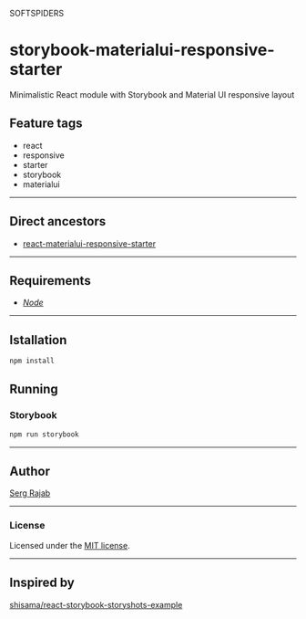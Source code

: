 SOFTSPIDERS

# storybook-materialui-responsive-starter

Minimalistic React module with Storybook and Material UI responsive layout

## Feature tags

- react
- responsive
- starter
- storybook
- materialui

---

## Direct ancestors

- [react-materialui-responsive-starter](https://github.com/softspiders/react-materialui-responsive-starter)

---

## Requirements

- [*Node*](https://nodejs.org/en/download/package-manager/)

---

## Istallation

```sh
npm install
```

## Running

### Storybook

```sh
npm run storybook
```

---

## Author

[Serg Rajab](https://github.com/SergRajab)

---

### License

Licensed under the [MIT license](./LICENSE).

---


## Inspired by

[shisama/react-storybook-storyshots-example](https://github.com/shisama/react-storybook-storyshots-example)
